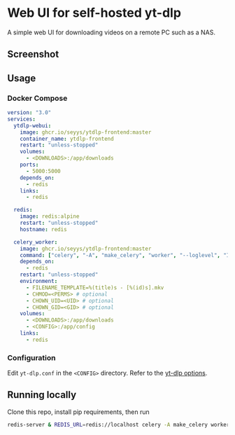 # Web UI for self-hosted yt-dlp

A simple web UI for downloading videos on a remote PC such as a NAS.

## Screenshot



## Usage

### Docker Compose

```yaml
version: "3.0"
services:
  ytdlp-webui:
    image: ghcr.io/seyys/ytdlp-frontend:master
    container_name: ytdlp-frontend
    restart: "unless-stopped"
    volumes:
      - <DOWNLOADS>:/app/downloads
    ports:
      - 5000:5000
    depends_on:
      - redis
    links:
      - redis

  redis:
    image: redis:alpine
    restart: "unless-stopped"
    hostname: redis

  celery_worker:
    image: ghcr.io/seyys/ytdlp-frontend:master
    command: ["celery", "-A", "make_celery", "worker", "--loglevel", "INFO"]
    depends_on:
      - redis
    restart: "unless-stopped"
    environment:
      - FILENAME_TEMPLATE=%(title)s - [%(id)s].mkv
      - CHMOD=<PERMS> # optional
      - CHOWN_UID=<UID> # optional
      - CHOWN_GID=<GID> # optional
    volumes:
      - <DOWNLOADS>:/app/downloads
      - <CONFIG>:/app/config
    links:
      - redis
```

### Configuration

Edit `yt-dlp.conf` in the `<CONFIG>` directory. Refer to the [yt-dlp options](https://github.com/yt-dlp/yt-dlp#usage-and-options).

## Running locally

Clone this repo, install pip requirements, then run

```bash
redis-server & REDIS_URL=redis://localhost celery -A make_celery worker --loglevel INFO & REDIS_URL=redis://localhost flask --app ytdlp_frontend run
```